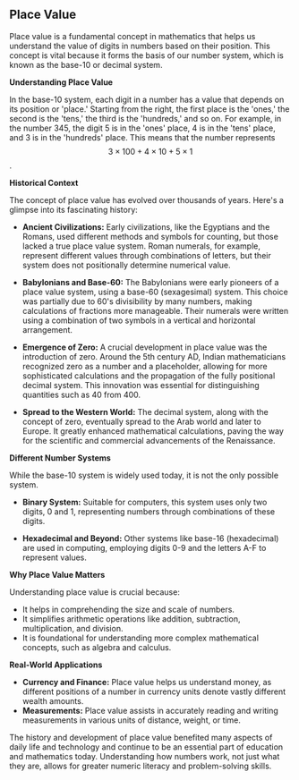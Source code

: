 ## Place Value

Place value is a fundamental concept in mathematics that helps us understand the value of digits in numbers based on their position. This concept is vital because it forms the basis of our number system, which is known as the base-10 or decimal system.

**Understanding Place Value**

In the base-10 system, each digit in a number has a value that depends on its position or 'place.' Starting from the right, the first place is the 'ones,' the second is the 'tens,' the third is the 'hundreds,' and so on. For example, in the number 345, the digit 5 is in the 'ones' place, 4 is in the 'tens' place, and 3 is in the 'hundreds' place. This means that the number represents $$3 \times 100 + 4 \times 10 + 5 \times 1$$.

**Historical Context**

The concept of place value has evolved over thousands of years. Here's a glimpse into its fascinating history:

- **Ancient Civilizations:** Early civilizations, like the Egyptians and the Romans, used different methods and symbols for counting, but those lacked a true place value system. Roman numerals, for example, represent different values through combinations of letters, but their system does not positionally determine numerical value.

- **Babylonians and Base-60:** The Babylonians were early pioneers of a place value system, using a base-60 (sexagesimal) system. This choice was partially due to 60's divisibility by many numbers, making calculations of fractions more manageable. Their numerals were written using a combination of two symbols in a vertical and horizontal arrangement.

- **Emergence of Zero:** A crucial development in place value was the introduction of zero. Around the 5th century AD, Indian mathematicians recognized zero as a number and a placeholder, allowing for more sophisticated calculations and the propagation of the fully positional decimal system. This innovation was essential for distinguishing quantities such as 40 from 400.

- **Spread to the Western World:** The decimal system, along with the concept of zero, eventually spread to the Arab world and later to Europe. It greatly enhanced mathematical calculations, paving the way for the scientific and commercial advancements of the Renaissance.

**Different Number Systems**

While the base-10 system is widely used today, it is not the only possible system.

- **Binary System:** Suitable for computers, this system uses only two digits, 0 and 1, representing numbers through combinations of these digits.

- **Hexadecimal and Beyond:** Other systems like base-16 (hexadecimal) are used in computing, employing digits 0-9 and the letters A-F to represent values.

**Why Place Value Matters**

Understanding place value is crucial because:

- It helps in comprehending the size and scale of numbers.
- It simplifies arithmetic operations like addition, subtraction, multiplication, and division.
- It is foundational for understanding more complex mathematical concepts, such as algebra and calculus.

**Real-World Applications**

- **Currency and Finance:** Place value helps us understand money, as different positions of a number in currency units denote vastly different wealth amounts.
- **Measurements:** Place value assists in accurately reading and writing measurements in various units of distance, weight, or time.

The history and development of place value benefited many aspects of daily life and technology and continue to be an essential part of education and mathematics today. Understanding how numbers work, not just what they are, allows for greater numeric literacy and problem-solving skills.